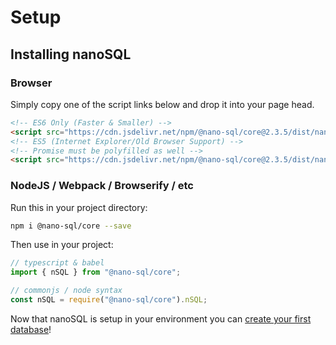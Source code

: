 # Setup

## Installing nanoSQL

### Browser
Simply copy one of the script links below and drop it into your page head.
```html
<!-- ES6 Only (Faster & Smaller) -->
<script src="https://cdn.jsdelivr.net/npm/@nano-sql/core@2.3.5/dist/nano-sql.min.js" integrity="sha256-2mCkd02RC5bO9d+MEmFay+4agkR/8a1+ehNaCmSAGwQ=" crossorigin="anonymous"></script>
<!-- ES5 (Internet Explorer/Old Browser Support) -->
<!-- Promise must be polyfilled as well -->
<script src="https://cdn.jsdelivr.net/npm/@nano-sql/core@2.3.5/dist/nano-sql.min.es5.js" integrity="sha256-vuyNJTTaouHeBXSVyOK7gQVjViSYDhGwzRrFW7R3Ra8=" crossorigin="anonymous"></script>
```

### NodeJS / Webpack / Browserify / etc
Run this in your project directory:
```sh
npm i @nano-sql/core --save
```

Then use in your project:
```ts
// typescript & babel
import { nSQL } from "@nano-sql/core";

// commonjs / node syntax
const nSQL = require("@nano-sql/core").nSQL;
```

Now that nanoSQL is setup in your environment you can [create your first database](/databases.html)!